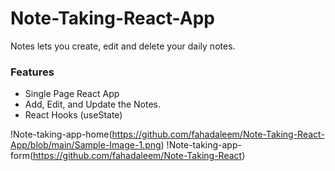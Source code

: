 # Note-Taking-React-App
Notes lets you create, edit and delete your daily notes. 

### Features
- Single Page React App
- Add, Edit, and Update the Notes.
- React Hooks (useState)


!Note-taking-app-home(https://github.com/fahadaleem/Note-Taking-React-App/blob/main/Sample-Image-1.png)
!Note-taking-app-form(https://github.com/fahadaleem/Note-Taking-React)
